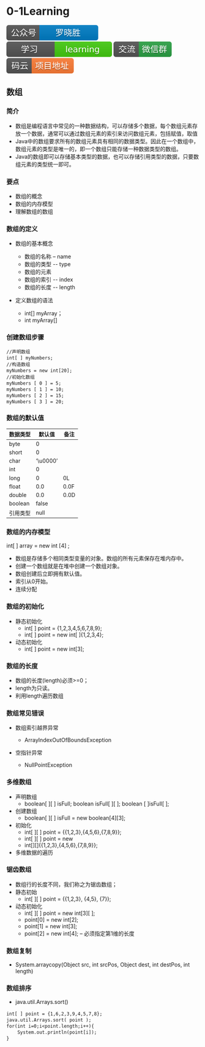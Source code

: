 # 0-1Learning

![alt text](../../static/common/svg/luoxiaosheng.svg "公众号")
![alt text](../../static/common/svg/luoxiaosheng_learning.svg "学习")
![alt text](../../static/common/svg/luoxiaosheng_wechat.svg "微信")
![alt text](../../static/common/svg/luoxiaosheng_gitee.svg "码云")

## 数组

### 简介
* 数组是编程语言中常见的一种数据结构，可以存储多个数据，每个数组元素存放一个数据，通常可以通过数组元素的索引来访问数组元素，包括赋值，取值
* Java中的数组要求所有的数组元素具有相同的数据类型。因此在一个数组中，数组元素的类型是唯一的，即一个数组只能存储一种数据类型的数组。
* Java的数组即可以存储基本类型的数据，也可以存储引用类型的数据，只要数组元素的类型统一即可。

### 要点
* 数组的概念
* 数组的内存模型
* 理解数组的数组

### 数组的定义
* 数组的基本概念
    * 数组的名称 – name
    * 数组的类型 -- type
    * 数组的元素
    * 数组的索引 -- index
    * 数组的长度 -- length

* 定义数组的语法
    * int[] myArray；
    * int myArray[]
    
### 创建数组步骤
``````
//声明数组    
int[ ] myNumbers;
//构造数组
myNumbers = new int[20];
//初始化数组
myNumbers [ 0 ] = 5;
myNumbers [ 1 ] = 10;
myNumbers [ 2 ] = 15;
myNumbers [ 3 ] = 20;
``````
### 数组的默认值
| 数据类型| 	默认值| 	备注| 
| ---- | ---- | ---- |
| byte	| 0| 	| 
| short	| 0| 	| 
| char	| ‘\u0000’| 	
| int| 	0	| | 
| long| 	0| 	0L| 
| float| 	0.0| 	0.0F| 
| double| 	0.0| 0.0D| 
| boolean| 	false	| | 
| 引用类型| 	null| 	| 

### 数组的内存模型

int[ ] array = new int [4] ;
* 数组是存储多个相同类型变量的对象。数组的所有元素保存在堆内存中。
* 创建一个数组就是在堆中创建一个数组对象。
* 数组创建后立即拥有默认值。
* 索引从0开始。
* 连续分配

### 数组的初始化
* 静态初始化
    * int[ ] point = {1,2,3,4,5,6,7,8,9};
    * int[ ] point = new int[ ]{1,2,3,4};
* 动态初始化
    * int[ ] point = new int[3];

### 数组的长度
* 数组的长度(length)必须>=0；
* length为只读。
* 利用length遍历数组

### 数组常见错误
* 数组索引越界异常
    * ArrayIndexOutOfBoundsException

* 空指针异常
    * NullPointException

### 多维数组
* 声明数组
    * boolean[ ][ ] isFull; boolean isFull[ ][ ]; boolean [ ]isFull[ ];
* 创建数组
    * boolean[ ][ ]	isFull = new boolean[4][3];
* 初始化
    * int[ ][ ] point = {{1,2,3},{4,5,6},{7,8,9}};
    * int[ ][ ] point = new
    * int[][]{{1,2,3},{4,5,6},{7,8,9}};
* 多维数据的遍历


### 锯齿数组

* 数组行的长度不同，我们称之为锯齿数组；
* 静态初始
    * int[ ][ ] point = {{1,2,3}, {4,5}, {7}};
* 动态初始化
    * int[ ][ ] point = new int[3][ ];
    * point[0] = new int[2]; 
    * point[1] = new int[3]; 
    * point[2] = new int[4];
–	必须指定第1维的长度

### 数组复制
* System.arraycopy(Object src, int srcPos, Object dest, int destPos, int length)


### 数组排序
* java.util.Arrays.sort()
``````
int[ ] point = {1,6,2,3,9,4,5,7,8};
java.util.Arrays.sort( point ); 
for(int i=0;i<point.length;i++){
    System.out.println(point[i]);
}

``````










